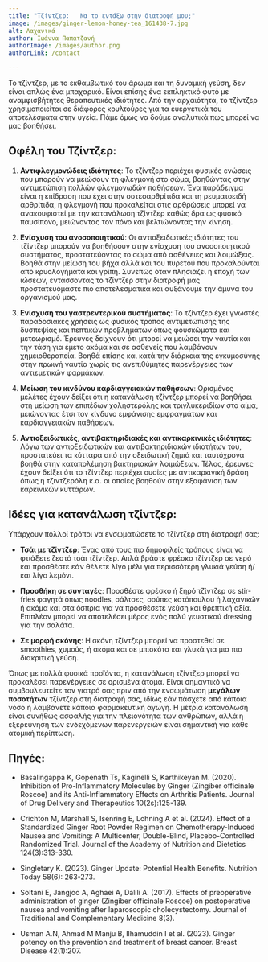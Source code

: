 ```yaml
---
title: "Τζίντζερ:   Να το εντάξω στην διατροφή μου;"
image: /images/ginger-lemon-honey-tea_161438-7.jpg
alt: Λαχανικά
author: Ιωάννα Παπατζανή
authorImage: /images/author.png
authorLink: /contact

---
```


Το τζίντζερ, με το εκθαμβωτικό του άρωμα και τη δυναμική γεύση, δεν είναι απλώς ένα μπαχαρικό. Είναι επίσης ένα εκπληκτικό φυτό με αναμφισβήτητες θεραπευτικές ιδιότητες. Από την αρχαιότητα, το τζίντζερ χρησιμοποιείται σε διάφορες κουλτούρες για τα ευεργετικά του αποτελέσματα στην υγεία. Πάμε όμως να δούμε αναλυτικά πως μπορεί να μας βοηθήσει.

## Οφέλη του Τζίντζερ:

1. **Αντιφλεγμονώδεις ιδιότητες**: Το τζίντζερ περιέχει φυσικές ενώσεις που μπορούν να μειώσουν τη φλεγμονή στο σώμα, βοηθώντας στην αντιμετώπιση πολλών φλεγμονωδών παθήσεων. Ένα παράδειγμα είναι η επίδραση που έχει στην οστεοαρθρίτιδα και τη ρευματοειδή αρθρίτιδα, η φλεγμονή που προκαλείται στις αρθρώσεις μπορεί να ανακουφιστεί με την κατανάλωση τζίντζερ καθώς δρα ως φυσικό παυσίπονο, μειώνοντας τoν πόνο και βελτιώνοντας την κίνηση.

2. **Ενίσχυση του ανοσοποιητικού**: Οι αντιοξειδωτικές ιδιότητες του τζίντζερ μπορούν να βοηθήσουν στην ενίσχυση του ανοσοποιητικού συστήματος, προστατεύοντας το σώμα από ασθένειες και λοιμώξεις. Βοηθά στην μείωση του βήχα αλλά και του πυρετού που προκαλούνται από κρυολογήματα και γρίπη.  Συνεπώς όταν πλησιάζει η εποχή των ιώσεων, εντάσσοντας το τζίντζερ στην διατροφή μας προστατευόμαστε πιο αποτελεσματικά και αυξάνουμε την άμυνα του οργανισμού μας.

3. **Ενίσχυση του γαστρεντερικού συστήματος**: Το τζίντζερ έχει γνωστές παραδοσιακές χρήσεις ως φυσικός τρόπος αντιμετώπισης της δυσπεψίας και πεπτικών προβλημάτων όπως φουσκώματα και μετεωρισμό. Έρευνες δείχνουν ότι μπορεί να μειώσει την ναυτία και την τάση για έμετο ακόμα και σε ασθενείς που λαμβάνουν χημειοθεραπεία. Βοηθά επίσης και κατά την διάρκεια της εγκυμοσύνης στην πρωινή ναυτία χωρίς τις ανεπιθύμητες παρενέργειες των αντιεμετικών φαρμάκων.

4. **Μείωση του κινδύνου καρδιαγγειακών παθήσεων**: Ορισμένες μελέτες έχουν δείξει ότι η κατανάλωση τζίντζερ μπορεί να βοηθήσει στη μείωση των επιπέδων χοληστερόλης και τριγλυκεριδίων στο αίμα, μειώνοντας έτσι τον κίνδυνο εμφάνισης εμφραγμάτων και καρδιαγγειακών παθήσεων.

5. **Αντιοξειδωτικές, αντιβακτηριδιακές και αντικαρκινικές ιδιότητες**: Λόγω των αντιοξειδωτικών και αντιβακτηριδιακών ιδιοτήτων του, προστατεύει τα κύτταρα από την οξειδωτική ζημιά και ταυτόχρονα βοηθά στην καταπολέμηση βακτηριακών λοιμώξεων. Τέλος, έρευνες έχουν δείξει ότι το τζίντζερ περιέχει ουσίες με αντικαρκινική δράση όπως η τζιντζερόλη κ.α. οι οποίες βοηθούν στην εξαφάνιση των καρκινικών κυττάρων.

## Ιδέες για κατανάλωση τζίντζερ:

Υπάρχουν πολλοί τρόποι να ενσωματώσετε το τζίντζερ στη διατροφή σας:

- **Τσάι με τζίντζερ**: Ένας από τους πιο δημοφιλείς τρόπους είναι να φτιάξετε ζεστό τσάι τζίντζερ. Απλά βράστε φρέσκο τζίντζερ σε νερό και προσθέστε εάν θέλετε λίγο μέλι για περισσότερη γλυκιά γεύση ή/και λίγο λεμόνι.

- **Προσθήκη σε συνταγές**: Προσθέστε φρέσκο ή ξηρό τζίντζερ σε stir-fries φαγητά όπως noodles, σάλτσες, σούπες κοτόπουλου ή λαχανικών ή ακόμα και στα όσπρια για να προσθέσετε γεύση και θρεπτική αξία. Επιπλέον μπορεί να αποτελέσει μέρος ενός πολύ γευστικού dressing για την σαλάτα.

- **Σε μορφή σκόνης**: Η σκόνη τζίντζερ μπορεί να προστεθεί σε smoothies, χυμούς, ή ακόμα και σε μπισκότα και γλυκά για μια πιο διακριτική γεύση.

Όπως με πολλά φυσικά προϊόντα, η κατανάλωση τζίντζερ μπορεί να προκαλέσει παρενέργειες σε ορισμένα άτομα. Είναι σημαντικό να συμβουλευτείτε τον γιατρό σας πριν από την ενσωμάτωση **μεγάλων ποσοτήτων** τζίντζερ στη διατροφή σας, ιδίως εάν πάσχετε από κάποια νόσο ή λαμβάνετε κάποια φαρμακευτική αγωγή. Η μέτρια κατανάλωση είναι συνήθως ασφαλής για την πλειονότητα των ανθρώπων, αλλά η εξερεύνηση των ενδεχόμενων παρενεργειών είναι σημαντική για κάθε ατομική περίπτωση. 

## Πηγές:

- Basalingappa K, Gopenath Ts, Kaginelli S, Karthikeyan M. (2020). Inhibition of Pro-Inflammatory Molecules by Ginger (Zingiber officinale Roscoe) and its Anti-Inflammatory Effects on Arthritis Patients. Journal of Drug Delivery and Therapeutics 10(2s):125-139.

- Crichton M, Marshall S, Isenring E, Lohning A et al. (2024). Effect of a Standardized Ginger Root Powder Regimen on Chemotherapy-Induced Nausea and Vomiting: A Multicenter, Double-Blind, Placebo-Controlled Randomized Trial. Journal of the Academy of Nutrition and Dietetics 124(3):313-330.

- Singletary K. (2023). Ginger Update: Potential Health Benefits. Nutrition Today 58(6): 263-273.

- Soltani E, Jangjoo A,  Aghaei A,  Dalili A. (2017). Effects of preoperative administration of ginger (Zingiber officinale Roscoe) on postoperative nausea and vomiting after laparoscopic cholecystectomy. Journal of Traditional and Complementary Medicine 8(3). 

- Usman A.N, Ahmad M Manju B, Ilhamuddin I et al. (2023). Ginger potency on the prevention and treatment of breast cancer. Breast Disease 42(1):207.
